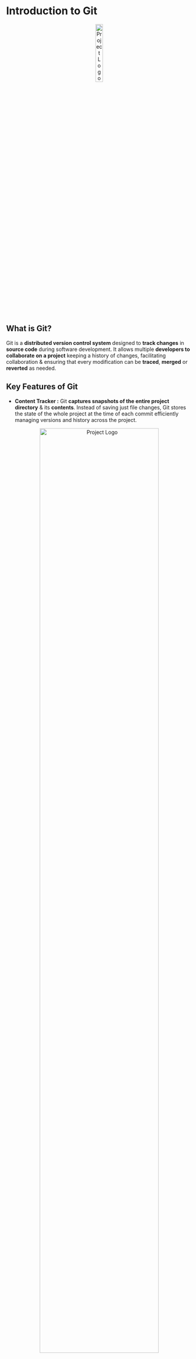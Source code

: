 # Introduction to Git
<div align="center">
    <img src="Diagrams/Git-Logo.png" alt="Project Logo" width=20%>
</div>

## What is Git?
Git is a **distributed version control system** designed to **track changes** in **source code** during software development. It allows multiple **developers to collaborate on a project** keeping a history of changes, facilitating collaboration & ensuring that every modification can be **traced**, **merged** or **reverted** as needed.

## Key Features of Git
- **Content Tracker :** Git **captures snapshots of the entire project directory** & its **contents**. Instead of saving just file changes, Git stores the state of the whole project at the time of each commit efficiently managing versions and history across the project.
<div align="center">
    <img src="Diagrams/Content-Tracker.png" alt="Project Logo" width=80%>
</div>

- **Distributed :** Every developer has a complete **copy of the entire repository** including its history on their own machine.
<div align="center">
    <img src="Diagrams/Distributed.png" alt="Project Logo" width=50%>
</div>

- **Version Control :**  Git tracks changes to files over time allowing us to **go back in time to view**, **manage** & **review the history** of a project. This makes it easy to **restore previous versions** & keep a detailed log of modifications.
<div align="center">
    <img src="Diagrams/Version-Control.png" alt="Project Logo" width=70%>
</div>

- **Branching and Merging :** Git allows developers to work on different features or fixes in parallel through **branches** which can later be merged into the main codebase.
<div align="center">
    <img src="Diagrams/Branching-Merging.png" alt="Project Logo" width=70%>
</div>

## Git Repository Types
Git supports two main types of repositories.
1. **Local Repository**
2. **Remote Repository**

<div align="center">
    <img src="Diagrams/Local-Remote-Repository-Architecture.png" alt="Project Logo" width=90%>
</div>

### 1. Local Repository 
This is a repository stored on our **local machine** where **we can work independently**. Each developer has a complete copy of the project including the **entire version history**. Changes are made **locally** & **can be committed to the local repository** without needing to connect to any **remote server**. In a Local Repository, Git manages changes through **three main areas** :
1. **Working Area**
This is the directory **where we actively make changes to files**. Any **edits**, **additions** or **deletions** happen here but they are **not yet tracked** by **Git** until **we stage them**.
2. **Staging Area (also known as the Index)**
The staging area is a **holding space** between the **working area & the repository**. When we decide to track certain changes **we add them to the staging area** with **`git add`**. It holds a snapshot of what will be included in the next commit.
3. **Commit**
Once changes are staged, we can create a commit using **`git commit`** which **saves the staged changes** to the local repository. Each commit is a snapshot of the project's state at that point in time allowing us to go back in time if needed.

These three areas form the basic workflow in Git ensuring changes are carefully managed before being permanently recorded in the repository.
### 2. Remote Repository
A **remote repository is hosted on a server** & is typically used to **share code among team members** or **backup the project**. Multiple developers can collaborate by pushing their changes to and pulling updates from the remote repository. 

Features of Remote Repository :
- **Collaboration :** It enables teams to collaborate on code & track changes.
- **Backup :** It acts as a backup of your project stored in a remote location.
- **Synchronization :** Changes made locally can be pushed to the remote repository & updates from others can be pulled to keep the codebase in sync.

Common platforms for remote repositories include:
- **GitHub :** Popular for open-source projects.
- **GitLab :** Known for DevOps features and CI/CD integration.
- **Bitbucket :** Often used for private and business projects.
## Understanding the Areas in Git
<div align="center">
    <img src="Diagrams/Areas-in-Git.png" alt="Project Logo" width=90%>
</div>

### Working Area
#### Definition
The working area is the local directory where you create and modify files for your project. This area contains all the files and folders that you are currently working on.
#### Characteristics
- **Untracked Changes :** Any new files or changes made to existing files are considered untracked by Git until you explicitly stage them.
- **Local Modifications :** You can freely edit files in this area without affecting the repository history. This is where you do all your development work.
- **Visibility :** Files in the working area can be seen and modified using any text editor or Integrated Development Environment (IDE).
### Staging Area
#### Definition 
The staging area (also known as the index) is an intermediate space where changes are prepared before being committed to the repository. It acts as a buffer between the working area and the committed state.
#### Characteristics
- **Marked for Inclusion :** When you add files to the staging area using the git add command, you mark them for inclusion in the next commit. This allows you to select which changes you want to commit.
- **Snapshot of Changes :** The staging area holds a snapshot of the changes you have staged. This snapshot will be saved in the next commit allowing you to control what gets committed.
- **Selective Committing :** You can stage individual files or specific changes within files, giving you fine-grained control over your commit history.
### Committed Files
#### Definition
Committed files are those that have been saved to the Git repository. A commit is a snapshot of the project at a specific point in time.
#### Characteristics
- **Tracked Changes :** Once files are committed git tracks their changes allowing you to revisit the commit history at any time.
- **Commit History :** Each commit is associated with a unique identifier (hash) and contains metadata, including the author, date & commit message. This history allows you to understand the evolution of your project.
- **Revisions :** Committed files can be reverted, modified or compared with other commits using various Git commands. This feature is crucial for collaboration & maintaining the integrity of the project over time.
## Git Add
### What is git add?
**Git add** is a command **used to stage changes in Git** preparing them to be included in the **next commit**. It doesn’t actually commit the changes it simply **moves modified or new files from the working area to the staging area** (also known as the "index"). This step is crucial in Git’s workflow because only staged changes can be committed.
<div align="center">
    <img src="Diagrams/Add.png" alt="Project Logo" width=40%>
</div>

### Key Concepts of `git add`
1. Staging Changes
2. Staging
3. Tracking New Files
4. Removing Changes from Staging
## Git Commit
### What is Commit?
**Git commit** represents a **snapshot of the project at a specific point in time**. It stores changes made to the files in a repository and forms the backbone of Git's version control.
<div align="center">
    <img src="Diagrams/Commit.png" alt="Project Logo" width=40%>
</div>

A commit includes:
- **Author information (name and email)**
- **Commit message (a brief description of the changes)**
- **Changes (diff) (what was added, modified or deleted)**
### Commit Message Guidelines
- **Be clear :** The message should describe the changes and why they were made.
- **Use imperative mood :** Commit messages should describe what the commit does when applied, such as:
    - **`"Fix typo in README"`**
    - **`"Add new authentication method"`**
#### Here are more concise descriptions for different types of Git commits:
- **Added Image :** Included a new image or diagram.
- **Fixed Typo :** Corrected a spelling mistake.
- **Fixed Syntax :** Corrected errors in code or formatting.
- **Added Bold Text :** Highlighted important keywords.
- **Fixed Heading :** Edited or restructured a heading.
- **Updated Image :** Replaced an outdated diagram with a new one.
- **Refined Content :** Improved the clarity or readability of text.
- **Fixed Comments :** Improved explanations in code comments.
## Git Branches
Git **branches** are an essential feature of version control that **allow us to work on different versions of a project simultaneously**. Branches enable **isolated development** meaning we can work on **new features**, **bug fixes** or **experiments** without **affecting the main codebase**. 
<div align="center">
    <img src="Diagrams/Branching.png" alt="Project Logo" width=70%>
</div>

Here’s how Git branches work:
### 1. Main Branch (Master/Main)
- The main branch is typically where the stable version of the code resides. It’s the default branch when a repository is initialized & it’s often called main (formerly master).
- It holds production-ready code & all features or changes eventually get merged back into this branch.
### 2. Feature Branches
- A feature branch is a separate branch created from the main branch where we can develop new features or make changes.
- This branch keeps changes isolated until they are complete and ready to be merged into the main codebase.
### 3. Branch Creation
We can create a branch at any point. A branch is simply a pointer to a specific commit in the project’s history. Once a branch is created any commits made on that branch will not affect other branches.
### 4. Switching Branches
- Switching between branches allows us to move back and forth between different lines of development. This makes it easy to pause work on one feature and work on another or go back to a previous version of the project.
### 5. Merging Branches
- When a branch is ready to be integrated with the main code we merge it back into the main branch. This can be a fast-forward merge or a more complex three-way merge if the two branches have diverged.
### 6. Conflicts
- If changes from different branches overlap Git may encounter conflicts during a merge. Conflicts need to be manually resolved before the merge can complete.
### 7. Branch Management Best Practices
- **Use Meaningful Names :** Name branches based on the feature or task, making it easy to understand the purpose of each branch.
- **Merge frequently :** To avoid large, complicated merges, it’s a good idea to merge branches back into the main branch regularly.
- **Delete branches :** After a branch has been merged, it’s often deleted to keep the repository clean.

Let's dive into branch merging and management in a **team environment**.
#### 1. Merging Branches
Merging in Git combines the changes from one branch into another, often to incorporate new features or fixes into the **`main branch`**. There are two common types of merges:
- **Fast-Forward Merge :** If there are no new commits on the **`main branch`**, Git can move the branch pointer forward without creating a new commit this is called a **Fast-Forward Merge**. It happens automatically if the branches haven’t diverged.
- **Three-Way Merge :** Happens when both the main and feature branches have new commits. Git creates a new commit to combine changes from both branches.
#### 2. How to Merge
1. **Switch to the Main Branch** (where the changes need to go).
2. **Merge the Feature Branch into the Main Branch**.
3. **Resolve Conflicts if any occur** (e.g., both branches changed the same line of code).
#### 3. Merge Conflicts
1. When two branches change the same part of a file, Git cannot automatically merge and shows a conflict.
2. We edit the file to choose which changes to keep.
3. After resolving, commit the merge to finalize it.
#### 4. Working in Teams
- **Use Feature Branches :** Each developer works on their own branch for a task or feature. Once done they merge their branch into the **`main branch`**.
- **Merge Frequently :** To avoid conflicts keep merging changes from the main branch into your **`feature branch`** regularly.
- **Pull Requests (PRs) :** Before merging into the **`main branch`** the team can review the changes in a pull request to ensure everything looks good.
#### 5. Best Practices
- **Keep Branches Short :** Don't work on a **`feature branch`** for too long before merging it. Smaller, more frequent merges are easier to manage.
- **Review code before Merging :** Use pull requests to get feedback from the team before adding changes to the main branch.
- **Handle Conflicts Early :** Resolve conflicts as soon as they come up so they don’t pile up.

## Git Push
In Git, Push is used to **upload local repository content** to a **remote repository**. Essentially, it **transfers committed changes** from your local repository to the remote making them available to others working on the project.
<div align="center">
    <img src="Diagrams/Push.png" alt="Project Logo" width=50%>
</div>

### Key Aspects of `git push`
- **Transfer Changes :** It moves your local commits (newly added or modified files) to a specified branch on the remote repository.
- **Tracking Branches :** When you push, Git typically updates a "**tracking branch**", which represents the **state of the corresponding branch** in the remote repository. The **branch name in the remote** can be the same as the **local one** (commonly master or main) or different depending on how we configure it.
### Common Scenarios
- **Collaborating on Projects :** When working with a team you often push your changes to a shared repository so others can pull them & contribute.
- **Feature Branches :** For larger projects developers often push specific features or fixes to separate branches.
- **Continuous Integration (CI) :** Many projects trigger automatic builds or tests whenever code is pushed to specific branches.
### Important Considerations
- **Push vs. Pull :** **`git push`** uploads changes while **`git pull`** **fetches** & **merges** **changes from the remote repository** to your **local machine**.
- **Permissions :** You need proper permissions (write access) to push to a remote repository especially when collaborating on shared repositories.

## Git Cloning 
Git cloning is the process of creating a **local copy** of a **remote repository** using the **`git clone`** command. This allows us to **download the full version history** & **all branches of a project** from a **remote repository** to our **local machine**. Once cloned, we can make changes, commit & push updates back to the remote repository.
### Key Aspects of `git clone`
- **Repository Copy :** Cloning pulls the entire repository including all commits, branches, tags & files. It’s a one-time operation to create the local copy.
- **Linking to Remote :** When we clone a repository, Git automatically sets up a link to the remote repository (usually named origin). This allows us to pull updates and push changes in the future.
### Common Scenarios
- **Starting a Project :** Developers clone repositories to get a full copy of a project's history and files to begin working.
- **Open-Source Contributions :** In open-source projects, we typically clone the project, create changes locally, and then push to a forked version or submit pull requests.
### Important Considerations
**Forking vs Cloning :** If we want to contribute to a project we don’t own (especially in open-source), it’s **common to fork the repository** (create our own copy in GitHub) & then **clone that fork** to our **local machine**.

## Git Pull Request
A **Git pull request** (often called a **pull request** or **PR**) is a feature used primarily in platforms like **GitHub**, **GitLab** & **Bitbucket** to facilitate code collaboration. A **pull request** allows a **contributor to propose changes they've made to a repository** & then **ask the repository maintainer** to **review** & **merge** **those changes** into the **main codebase**.

### Key Aspects of a `Pull Request`
- **Proposing Changes :** A pull request is created after **you make changes to a branch** in a repository. You can use a **pull request** to let others know about the updates you want to merge.
- **Branch-Based :** Pull requests are made between branches. For example, if you have a feature branch with new functionality you can create a pull request to merge it into the main or master branch.
- **Code Review :** Maintainers or collaborators review the changes, comment, suggest improvements or approve the PR. If everything looks good they merge the changes into the main branch.
- **Collaboration :** Pull requests are used to collaborate on projects discuss the impact of changes & ensure that only quality code is merged into the main codebase.

### Important Considerations
- **Pull Request vs. Push :** A pull request is not the same as pushing changes. A **push sends changes to a remote branch**, while a pull request initiates a **review** & **discussion** for merging those changes into the main codebase.
- **Merge Conflicts :** Sometimes there can be conflicts between the changes in the pull request and the main branch. These conflicts need to be resolved before the PR can be merged.

### Example Workflow
- Fork and clone the original repository.
- Create a new branch for your changes.
- Make and commit changes.
- Push the branch to the remote repository.
- Open a pull request, describe your changes & wait for review.

## Git Fetch
**Fetching** is the process of **downloading changes from a remote repository** without **merging them into your local branch**. This allows you to **see what updates are available on the remote** without **affecting your local repository**.
- **What it does? :** Downloads changes (commits, branches, tags) from the remote repository but does not modify your working files or the current branch.
- **When to use? :** Use **`git fetch`** when you want to **see the changes made in the remote repository** & decide later if you want to merge them into your local branch.
### Example Workflow
You’re working on your local branch and want to check if there are updates on the remote repository.
- Run git fetch to download the latest updates from the remote.
- Git stores these changes in a separate tracking branch (e.g., origin/main).
- You can inspect the changes and decide whether to merge them into your branch.

## Git Pull
Pulling is essentially a combination of two operations: **fetching** and **merging**. When you use **`git pull`** Git **first fetches changes** from the **remote repository** & then **automatically merges them** into your current branch. This operation **modifies your working directory** if there are differences between your local branch and the remote branch.
<div align="center">
    <img src="Diagrams/Pull.png" alt="Project Logo" width=50%>
</div>

- **What it does?:** Downloads changes from the remote repository and merges them into your current branch.
- **When to use? :** Use git pull when you’re ready to incorporate changes from the remote branch into your local branch.
### Example Workflow
- You’re working on the main branch & there are updates on the remote main branch.
- Run **`git pull`** to **fetch** and **merge** the remote changes into your local branch.
- If there are no conflicts the remote changes are automatically incorporated into your current branch. If there are conflicts you will need to resolve them manually.

## Git Merge Conflict
A **merge conflict** occurs in Git when **two branches have made changes to the same line** of a file or when **one branch edits a file** while **another branch deletes it**. Git is unable to automatically resolve these differences during a merge, requiring manual intervention to resolve the conflict.
### Common Causes of Merge Conflicts:
- **Concurrent Edits :** Two branches modify the same line in a file differently.
- **File Deletion :** One branch deletes a file while another branch modifies it.
- **Changes to Overlapping Lines :** Changes made to adjacent lines that affect the same part of a file.
### Steps to Resolve Merge Conflicts
1. **Step 1.** : Identify the Conflict
2. **Step 2.** : Open the Conflicted Files
3. **Step 3.** : Manually Resolve the Conflict. Edit the conflicted files to resolve the differences. You can keep one of the changes, combine them or create a new resolution altogether. Remove the conflict markers (***`<<<<<<<, =======, >>>>>>>`**) after making your changes.

## Git Fork
In Git and platforms like GitHub a **fork is a personal copy of someone else's repository**. It allows users to **freely experiment with changes** **without affecting the original project**. **Forking** is commonly used in **collaborative development** especially in **open-source projects** to propose changes or contribute to a project.
### Key Features of a Fork
- **Independent Repository :** A fork creates a separate copy of the repository under your account. You can make changes, commit them & push them without affecting the original repository.
- **Pull Requests :** After making changes in a fork you can submit a pull request to the original repository, proposing that your changes be merged into the original project. This is a common way to contribute to open-source projects.
- **Contributions :** Forking is essential for collaboration. It allows multiple users to work on a project simultaneously each making changes in their own fork.
### Best Practice of Forking
1. Fork Responsibly
2. Clone Your Fork Locally
3. Create a New Branch for Changes
4. Keep Your Fork Up to Date
5. Submit a Pull Request When Ready

## Git Rebase
Git Rebase is a Git command that **changes the base of our feature branch** to the **latest commit** on the main branch & then re-applies the **commits from the feature branch on top of the new base**. This results in a **linear history** as it effectively **moves the feature branch to start from the latest commit of the main branch**, replaying all the feature branch's changes as if they were committed after the latest changes on the target branch.
<div align="center">
    <img src="Diagrams/Git-Rebase.png" alt="Project Logo" width=90%>
</div>

### Common Use Cases:
1. **Linear History :** If we want to maintain a clean and linear project history without multiple merge commits rebasing is the better option.
2. **Feature Branch :** When working on a feature branch and the main branch has moved ahead, rebasing your feature branch onto the updated main branch allows for a clean incorporation of changes without merge conflicts.
### Rebase vs Merge:
- **Merge :** Combines two branches preserving the commit history of both. Creates a new commit called a **merge commit**.This new commit merges the changes from two branches and preserves the history of both branches.
- **Rebase :** Moves the entire branch to start from the tip of the main branch replaying all your changes as new commits on top of the other branch. Does not create a merge commit.The history becomes linear without any merge commits

## Git Squash
**Git Squash** refers to **combining multiple commits** into a **single commit**. This is often used to **clean up a branch’s commit history** before merging or rebasing, especially when many small commits can be consolidated into one meaningful commit.
<div align="center">
    <img src="Diagrams/Git-Squash.png" alt="Project Logo" width=90%>
</div>

### When to Use Squash?
- **Cleanup history :** If you've made many small or unnecessary commits squashing them makes your history cleaner and more readable.
- **Before merging :** Squashing can be useful to present a feature or bugfix as a single concise commit when merging to main.

## Git Cherry Pick
Cherry Pick allow us to apply a **specific commit** (or multiple commits) from **one branch to another**. Instead of **merging an entire branch** **`git cherry-pick`** lets us select **individual commits** & **apply them elsewhere** giving us more control over which changes are brought into the **`main branch`**.
### Key Concepts of git cherry-pick
- **Selective Commit Transfer :** We can pick specific commits from one branch and apply them to another without merging the entire branch.
- **Maintains History :** The commit's changes and metadata are preserved but it creates a new commit with a different hash on the target branch.
